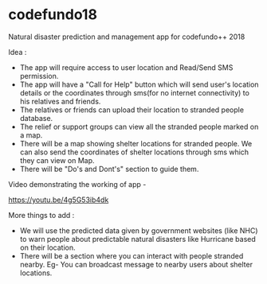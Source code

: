 # codefundo18
Natural disaster prediction and management app for codefundo++ 2018

Idea :

- The app will require access to user location and Read/Send SMS permission.
- The app will have a "Call for Help" button which will send user's location details or the coordinates through sms(for no internet connectivity) to his relatives and friends.
- The relatives or friends can upload their location to stranded people database.
- The relief or support groups can view all the stranded people marked on a map.
- There will be a map showing shelter locations for stranded people. We can also send the coordinates of shelter locations through sms which they can view on Map.
- There will be "Do's and Dont's" section to guide them.

Video demonstrating the working of app -

https://youtu.be/4g5G53ib4dk


More things to add :

- We will use the predicted data given by government websites (like NHC) to warn people about predictable natural disasters like Hurricane based on their location. 
- There will be a section where you can interact with people stranded nearby. Eg- You can broadcast message to nearby users about shelter locations.

